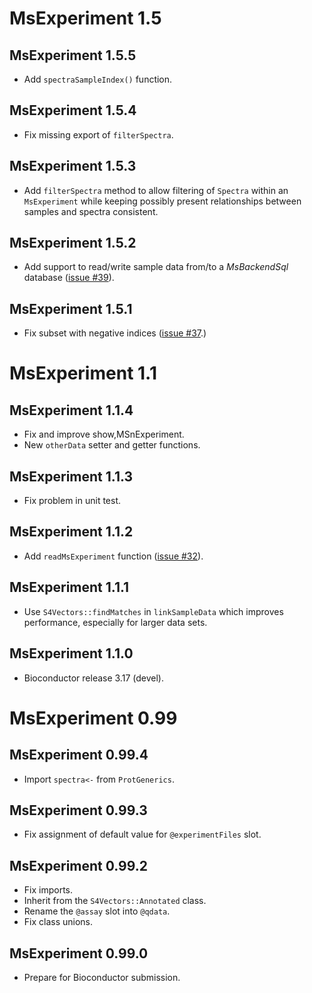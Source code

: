 # MsExperiment 1.5

## MsExperiment 1.5.5

- Add `spectraSampleIndex()` function.

## MsExperiment 1.5.4

- Fix missing export of `filterSpectra`.

## MsExperiment 1.5.3

- Add `filterSpectra` method to allow filtering of `Spectra` within an
  `MsExperiment` while keeping possibly present relationships between samples
  and spectra consistent.

## MsExperiment 1.5.2

- Add support to read/write sample data from/to a *MsBackendSql* database
  ([issue #39](https://github.com/rformassspectrometry/MsExperiment/issues/39)).

## MsExperiment 1.5.1

- Fix subset with negative indices ([issue #37](https://github.com/rformassspectrometry/MsExperiment/issues/37).)

# MsExperiment 1.1

## MsExperiment 1.1.4

- Fix and improve show,MSnExperiment.
- New `otherData` setter and getter functions.

## MsExperiment 1.1.3

- Fix problem in unit test.

## MsExperiment 1.1.2

- Add `readMsExperiment` function ([issue #32](https://github.com/rformassspectrometry/MsExperiment/issues/32)).

## MsExperiment 1.1.1

- Use `S4Vectors::findMatches` in `linkSampleData` which improves performance,
  especially for larger data sets.

## MsExperiment 1.1.0

- Bioconductor release 3.17 (devel).


# MsExperiment 0.99

## MsExperiment 0.99.4

- Import `spectra<-` from `ProtGenerics`.

## MsExperiment 0.99.3

- Fix assignment of default value for `@experimentFiles` slot.

## MsExperiment 0.99.2

- Fix imports.
- Inherit from the `S4Vectors::Annotated` class.
- Rename the `@assay` slot into `@qdata`.
- Fix class unions.

## MsExperiment 0.99.0

- Prepare for Bioconductor submission.
